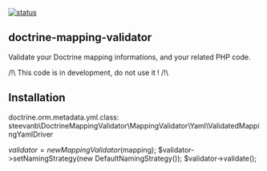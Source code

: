 [![status](https://img.shields.io/badge/status-dev-red.svg)](https://github.com/steevanb/doctrine-mapping-validator)

doctrine-mapping-validator
--------------------------

Validate your Doctrine mapping informations, and your related PHP code.

/!\ This code is in development, do not use it ! /!\

Installation
------------

doctrine.orm.metadata.yml.class: steevanb\DoctrineMappingValidator\MappingValidator\Yaml\ValidatedMappingYamlDriver

$validator = new MappingValidator($mapping);
$validator->setNamingStrategy(new DefaultNamingStrategy());
$validator->validate();

